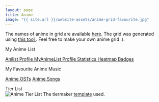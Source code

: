 ```yaml
---
layout: page
title: Anime
image: "{{ site.url }}/website-assets/anime-grid-favourite.jpg"
---
```

The names of anime in grid are available <a href="https://cutt.ly/favouriteanimegridcaption"> here</a>. The grid was generated using <a href="https://github.com/paramrathour/Image-Grid-Generator"> this tool </a>. Feel free to make your own anime grid :).
<p></p>
<buttona class="accordion">My Anime List</buttona>
<div class="panel">
    <p></p>
    <a href="https://anilist.co/user/wrath3435/" class="button"> Anilist Profile </a>
    <a href="https://myanimelist.net/profile/wrath3435" class="button"> MyAnimeList Profile </a>
    <a href="https://anime.plus/wrath3435" class="button"> Statistics </a>
    <a href="https://malheatmap.com/users/wrath3435" class="button"> Heatmap </a>
    <a href="http://www.mal-badges.com/users/wrath3435" class="button"> Badges </a>
</div>
<p></p>
<buttona class="accordion">My Favourite Anime Music</buttona>
<div class="panel">
    <p></p>
    <a href="/anime-osts" class="button">Anime OSTs</a>
    <a href="/anime-songs" class="button">Anime Songs</a>
</div>
<p></p>
<buttona class="accordion">Tier List</buttona>
<div class="panel">
    <span class="image main"><img src="{{ site.url }}/website-assets/anime-tier-list.jpeg" alt="Anime Tier List" /></span> 
    The tiermaker <a href="https://tiermaker.com/create/anime-1587667">template</a> used.
</div>
